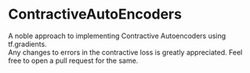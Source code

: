 # ContractiveAutoEncoders
A noble approach to implementing Contractive Autoencoders using tf.gradients.<br> Any changes to errors in the contractive loss is greatly appreciated. Feel free to open a pull request for the same.
